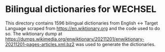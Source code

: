 # Bilingual dictionaries for WECHSEL

This directory contains 1596 bilingual dictionaries from English <-> Target Language scraped from https://en.wiktionary.org and the code used to do so. The wiktionary dump at https://dumps.wikimedia.org/enwiktionary/20211201/enwiktionary-20211201-pages-articles.xml.bz2 was used to generate the dictionaries.